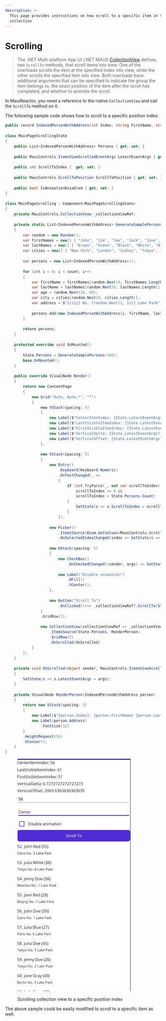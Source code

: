 ```yaml
---
description: >-
  This page provides instructions on how scroll to a specific item in the
  collection
---
```


# Scrolling

> The .NET Multi-platform App UI (.NET MAUI) [CollectionView](https://learn.microsoft.com/en-us/dotnet/api/microsoft.maui.controls.collectionview) defines two `ScrollTo` methods, that scroll items into view. One of the overloads scrolls the item at the specified index into view, while the other scrolls the specified item into view. Both overloads have additional arguments that can be specified to indicate the group the item belongs to, the exact position of the item after the scroll has completed, and whether to animate the scroll.

In MauiReactor, you need a reference to the native `CollectionView` and call the `ScrollTo` method on it.

The following sample code shows how to scroll to a specific position index:

```csharp
public record IndexedPersonWithAddress(int Index, string FirstName, string LastName, int Age, string Address);

class MainPageScrollingState
{
    public List<IndexedPersonWithAddress> Persons { get; set; }

    public MauiControls.ItemsViewScrolledEventArgs LatestEventArgs { get; set; }

    public int ScrollToIndex {  get; set; }

    public MauiControls.ScrollToPosition ScrollToPosition { get; set; }

    public bool IsAnimationDisabled { get; set; }
}

class MainPageScrolling : Component<MainPageScrollingState>
{
    private MauiControls.CollectionView _collectionViewRef;

    private static List<IndexedPersonWithAddress> GenerateSamplePersons(int count)
    {
        var random = new Random();
        var firstNames = new[] { "John", "Jim", "Joe", "Jack", "Jane", "Jill", "Jerry", "Jude", "Julia", "Jenny" };
        var lastNames = new[] { "Brown", "Green", "Black", "White", "Blue", "Red", "Gray", "Smith", "Doe", "Jones" };
        var cities = new[] { "New York", "London", "Sidney", "Tokyo", "Paris", "Berlin", "Mumbai", "Beijing", "Cairo", "Rio" };

        var persons = new List<IndexedPersonWithAddress>();

        for (int i = 0; i < count; i++)
        {
            var firstName = firstNames[random.Next(0, firstNames.Length)];
            var lastName = lastNames[random.Next(0, lastNames.Length)];
            var age = random.Next(20, 60);
            var city = cities[random.Next(0, cities.Length)];
            var address = $"{city} No. {random.Next(1, 11)} Lake Park";

            persons.Add(new IndexedPersonWithAddress(i, firstName, lastName, age, address));
        }

        return persons;
    }

    protected override void OnMounted()
    {
        State.Persons = GenerateSamplePersons(100);
        base.OnMounted();
    }

    public override VisualNode Render()
    {
        return new ContentPage
        {
            new Grid("Auto, Auto,*", "*")
            {
                new VStack(spacing: 5)
                {
                    new Label($"CenterItemIndex: {State.LatestEventArgs?.CenterItemIndex}"),
                    new Label($"LastVisibleItemIndex: {State.LatestEventArgs?.LastVisibleItemIndex}"),
                    new Label($"FirstVisibleItemIndex: {State.LatestEventArgs?.FirstVisibleItemIndex}"),
                    new Label($"VerticalDelta: {State.LatestEventArgs?.VerticalDelta}"),
                    new Label($"VerticalOffset: {State.LatestEventArgs?.VerticalOffset}"),
                },

                new VStack(spacing: 5)
                {
                    new Entry()
                        .Keyboard(Keyboard.Numeric)
                        .OnTextChanged(_ =>
                        {
                            if (int.TryParse(_, out var scrollToIndex) &&
                                scrollToIndex >= 0 &&
                                scrollToIndex < State.Persons.Count)
                            {
                                SetState(s => s.ScrollToIndex = scrollToIndex);
                            }
                        }),

                    new Picker()
                        .ItemsSource(Enum.GetValues<MauiControls.ScrollToPosition>().Select(_=>_.ToString()).ToArray())
                        .OnSelectedIndexChanged(index => SetState(s => s.ScrollToPosition = (MauiControls.ScrollToPosition)index)),                        

                    new HStack(spacing: 5)
                    {
                        new CheckBox()
                            .OnCheckedChanged((sender, args) => SetState(s => s.IsAnimationDisabled = args.Value)),

                        new Label("Disable animation")
                            .HFill()
                            .VCenter(),
                    },

                    new Button("Scroll To")
                        .OnClicked(()=> _collectionViewRef?.ScrollTo(State.ScrollToIndex, position: State.ScrollToPosition, animate: !State.IsAnimationDisabled))
                }
                .GridRow(1),

                new CollectionView(collectionViewRef => _collectionViewRef = collectionViewRef)
                    .ItemsSource(State.Persons, RenderPerson)
                    .GridRow(2)
                    .OnScrolled(OnScrolled)
            }
        };
    }

    private void OnScrolled(object sender, MauiControls.ItemsViewScrolledEventArgs args)
    {
        SetState(s => s.LatestEventArgs = args);
    }

    private VisualNode RenderPerson(IndexedPersonWithAddress person)
    {
        return new VStack(spacing: 5)
        {
            new Label($"{person.Index}. {person.FirstName} {person.LastName} ({person.Age})"),
            new Label(person.Address)
                .FontSize(12)
        }
        .HeightRequest(56)
        .VCenter();
    }
}

```

<figure><img src="../../../.gitbook/assets/image (1).png" alt=""><figcaption><p>Scrolling collection view to a specific position index</p></figcaption></figure>

The above sample could be easily modified to scroll to a specific item as well.
